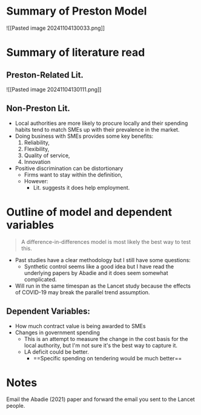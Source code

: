 # Summary of Preston Model
![[Pasted image 20241104130033.png]]
# Summary of literature read
## Preston-Related Lit.
![[Pasted image 20241104130111.png]]
## Non-Preston Lit.
- Local authorities are more likely to procure locally and their spending habits tend to match SMEs up with their prevalence in the market.
- Doing business with SMEs provides some key benefits:
	1. Reliability,
	2. Flexibility,
	3. Quality of service,
	4. Innovation
- Positive discrimination can be distortionary
	- Firms want to stay within the definition,
	- However:
		- Lit. suggests it does help employment.
# Outline of model and dependent variables
>A difference-in-differences model is most likely the best way to test this.
- Past studies have a clear methodology but I still have some questions:
	- Synthetic control seems like a good idea but I have read the underlying papers by Abadie and it does seem somewhat complicated.
- Will run in the same timespan as the Lancet study because the effects of COVID-19 may break the parallel trend assumption.
## Dependent Variables:
- How much contract value is being awarded to SMEs
- Changes in government spending
	- This is an attempt to measure the change in the cost basis for the local authority, but I'm not sure it's the best way to capture it.
	- LA deficit could be better.
		- ==Specific spending on tendering would be much better==
# Notes
Email the Abadie (2021) paper and forward the email you sent to the Lancet people.